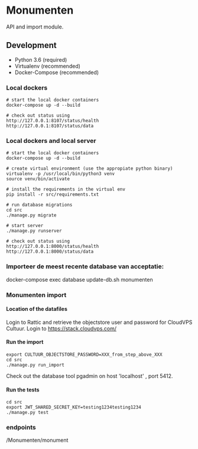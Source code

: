 # Monumenten

API and import  module.

## Development 

* Python 3.6 (required)
* Virtualenv (recommended)
* Docker-Compose (recommended)

    
### Local dockers
    # start the local docker containers
	docker-compose up -d --build
		
	# check out status using
	http://127.0.0.1:8107/status/health
	http://127.0.0.1:8107/status/data
	
### Local dockers and local server
    # start the local docker containers
	docker-compose up -d --build

	# create virtual environment (use the appropiate python binary)
	virtualenv -p /usr/local/bin/python3 venv
    source venv/bin/activate
    
    # install the requirements in the virtual env
    pip install -r src/requirements.txt
    
    # run database migrations
    cd src
    ./manage.py migrate
    
    # start server
    ./manage.py runserver
   
   	# check out status using
    http://127.0.0.1:8000/status/health
    http://127.0.0.1:8000/status/data

### Importeer de meest recente database van acceptatie:

docker-compose exec database update-db.sh monumenten

### Monumenten import

#### Location of the datafiles
Login to Rattic and retrieve the objectstore user and password for CloudVPS Cultuur.
Login to https://stack.cloudvps.com/

#### Run the import

    export CULTUUR_OBJECTSTORE_PASSWORD=XXX_from_step_above_XXX
    cd src
    ./manage.py run_import
    
Check out the database tool pgadmin on host 'localhost' , port 5412.

#### Run the tests

    cd src
    export JWT_SHARED_SECRET_KEY=testing1234testing1234
    ./manage.py test
    
### endpoints
/Monumenten/monument